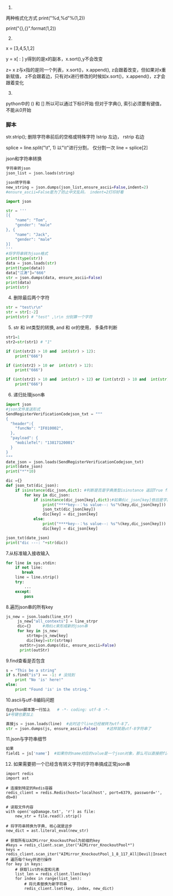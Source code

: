 1.

两种格式化方式
print("%d,%d"%(1,2))

print("{},{}".format(1,2))

2.

x = [3,4,5,1,2]

y = x[ : ]     y得到的是x的副本，x.sort(),y不会改变

z= x  		z与x指的是同一个列表，x.sort()，x.append(), z会跟着改变，但如果对x重新赋值， z不会跟着边，只有对x进行修改的时候如x.sort()，x.append()，z才会跟着变化

3.

python中的 () 和 [] 所以可以通过下标0开始
但对于字典{}, 索引必须要有键值，不能从0开始

### 脚本

str.strip(); 删除字符串前后的空格或特殊字符
lstrip 左边， rstrip 右边

splice = line.split("\t", 1)  以"\t"进行分割， 仅分割一次
line = splice[2]

json和字符串转换

~~~python
字符串转json
json_list = json.loads(string)

json转字符串
new_string = json.dumps(json_list,ensure_ascii=False,indent=2)
#ensure_ascii=False是为了防止中文乱码， indent=2打印好看

import json

str = '''
[{
    "name": "Tom",
    "gender": "male"
}, {
    "name": "Jack",
    "gender": "male"   
}]
'''
#将字符串转为json格式
print(type(str))
data = json.loads(str)
print(type(data))
data["江涛"]="666"
str = json.dumps(data, ensure_ascii=False)
print(data)
print(str)

~~~

4. 删除最后两个字符

~~~python
str = "test\r\n"
str = str[:-2]
print(str) # "test" ,\r\n 分别算一个字符
~~~

5.  str 和 int类型的转换, and 和 or的使用， 多条件判断

~~~python
str1=1
str2=str(str1) # "1"

if (int(str2) > 10 and  int(str) > 12):
    print("666")

if (int(str2) > 10 or  int(str) > 12):
    print("666")

if (int(str2) > 10 and  int(str) > 12) or (int(str2) > 10 and  int(str) > 12):
    print("666")
~~~

6. 递归处理json串

~~~python
import json
#json文件发送形式
SendRegisterVerificationCodejson_txt = """
{
  "header":{
    "funcNo": "IF010002",
  },
  "payload": {
    "mobileTel": "13817120001"
  }
}
"""
date_json = json.loads(SendRegisterVerificationCodejson_txt)
print(date_json)
print("*"*10)

dic ={}
def json_txt(dic_json):
    if isinstance(dic_json,dict): #判断是否是字典类型isinstance 返回True false
        for key in dic_json:
            if isinstance(dic_json[key],dict):#如果dic_json[key]依旧是字典类型
                print("****key--：%s value--: %s"%(key,dic_json[key]))
                json_txt(dic_json[key])
                dic[key] = dic_json[key]
            else:
                print("****key--：%s value--: %s"%(key,dic_json[key]))
                dic[key] = dic_json[key]

json_txt(date_json)
print("dic ---: "+str(dic))
~~~

7.从标准输入接收输入

~~~python
for line in sys.stdin:
    if not line:
       break
    line = line.strip()
    try:
        ...
    except:
        pass

~~~

8.遍历json串的所有key

~~~python
js_new = json.loads(line_str)
     js_new["all_contexts"] = line_strpr
     dic={}		#用dic来形成新的json串
     for key in js_new:
         strtmp=js_new[key]
         dic[key]=str(strtmp)
      outStr=json.dumps(dic, ensure_ascii=False)
      print(outStr)

~~~

9.find查看是否包含

~~~python
s = "This be a string"
if s.find("is") == -1: # 没找到
    print "No 'is' here!"
else:
    print "Found 'is' in the string."
~~~

10.ascii与utf-8编码问题

~~~python
在python脚本第一行加上   # -*- coding: utf-8 -*-
i#号键也要加上

直接js = json.loads(line)  #此时这个line已经被转为utf-8了，
str = json.dumps(js, ensure_ascii=False)	#这样就是utf-8字符串了

~~~

11.json与字符串细节

~~~python
如果
field1 = js['name']  #如果你的name对应的value是一个json对象，那么可以直接把field1当成json对象使用， 否则必须把field1转化为json对象才可以进一步解析field1中的子字段
~~~

12. 如果需要把一个已经含有转义字符的字符串搞成正常json串

~~~
import redis
import ast

# 连接到特定的Redis容器
redis_client = redis.Redis(host='localhost', port=6379, password='', db=0)

# 读取文件内容
with open('opDamage.txt', 'r') as file:
    new_str = file.read().strip()

# 将字符串转换为字典, 核心就是这步
new_dict = ast.literal_eval(new_str)

# 获取所有以AIMirror_KnockoutPool为前缀的key
#keys = redis_client.scan_iter("AIMirror_KnockoutPool*")
keys = redis_client.scan_iter("AIMirror_KnockoutPool_1_8_117_All|Devil|Insect|Mutant|Neutral|Wild_Devil|Wild")
# 遍历每个key并进行操作
for key in keys:
    # 获取list的长度和元素
    list_len = redis_client.llen(key)
    for index in range(list_len):
        # 将元素替换为新字符串
        redis_client.lset(key, index, new_dict)
~~~

